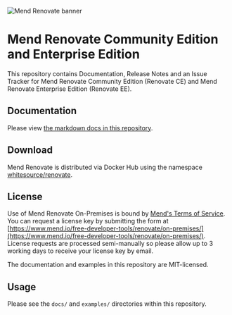 ![Mend Renovate banner](https://app.renovatebot.com/images/whitesource_renovate_660_220.jpg)

# Mend Renovate Community Edition and Enterprise Edition

This repository contains Documentation, Release Notes and an Issue Tracker for Mend Renovate Community Edition (Renovate CE) and Mend Renovate Enterprise Edition (Renovate EE).

## Documentation

Please view [the markdown docs in this repository](https://github.com/mend/renovate-on-prem/tree/main/docs).

## Download

Mend Renovate is distributed via Docker Hub using the namespace [whitesource/renovate](https://hub.docker.com/r/whitesource/renovate).

## License

Use of Mend Renovate On-Premises is bound by [Mend's Terms of Service](https://www.mend.io/terms-of-service/).
You can request a license key by submitting the form at [https://www.mend.io/free-developer-tools/renovate/on-premises/](https://www.mend.io/free-developer-tools/renovate/on-premises/).
License requests are processed semi-manually so please allow up to 3 working days to receive your license key by email.

The documentation and examples in this repository are MIT-licensed.

## Usage

Please see the `docs/` and `examples/` directories within this repository.
